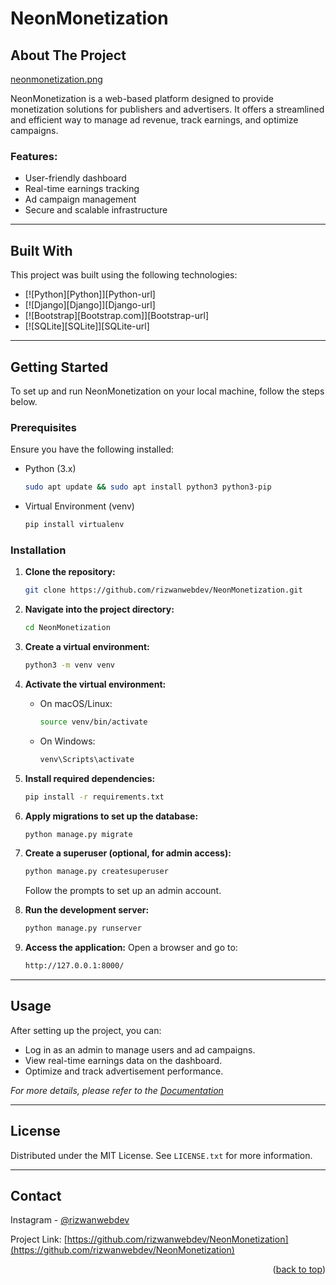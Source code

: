 # NeonMonetization

<!-- ABOUT THE PROJECT -->
## About The Project

[neonmonetization.png]([https://postimg.cc/Lng03tvw](https://i.postimg.cc/4NWkZwcf/screencapture-127-0-0-1-8000-2025-03-10-09-27-19.png))

NeonMonetization is a web-based platform designed to provide monetization solutions for publishers and advertisers. It offers a streamlined and efficient way to manage ad revenue, track earnings, and optimize campaigns.

### Features:
- User-friendly dashboard
- Real-time earnings tracking
- Ad campaign management
- Secure and scalable infrastructure


---

## Built With

This project was built using the following technologies:

* [![Python][Python]][Python-url]
* [![Django][Django]][Django-url]
* [![Bootstrap][Bootstrap.com]][Bootstrap-url]
* [![SQLite][SQLite]][SQLite-url]


---

<!-- GETTING STARTED -->
## Getting Started

To set up and run NeonMonetization on your local machine, follow the steps below.

### Prerequisites

Ensure you have the following installed:

* Python (3.x)
  ```sh
  sudo apt update && sudo apt install python3 python3-pip
  ```
* Virtual Environment (venv)
  ```sh
  pip install virtualenv
  ```

### Installation

1. **Clone the repository:**
   ```sh
   git clone https://github.com/rizwanwebdev/NeonMonetization.git
   ```

2. **Navigate into the project directory:**
   ```sh
   cd NeonMonetization
   ```

3. **Create a virtual environment:**
   ```sh
   python3 -m venv venv
   ```

4. **Activate the virtual environment:**
   - On macOS/Linux:
     ```sh
     source venv/bin/activate
     ```
   - On Windows:
     ```sh
     venv\Scripts\activate
     ```

5. **Install required dependencies:**
   ```sh
   pip install -r requirements.txt
   ```

6. **Apply migrations to set up the database:**
   ```sh
   python manage.py migrate
   ```

7. **Create a superuser (optional, for admin access):**
   ```sh
   python manage.py createsuperuser
   ```
   Follow the prompts to set up an admin account.

8. **Run the development server:**
   ```sh
   python manage.py runserver
   ```

9. **Access the application:**
   Open a browser and go to:
   ```sh
   http://127.0.0.1:8000/
   ```


---

<!-- USAGE EXAMPLES -->
## Usage

After setting up the project, you can:
- Log in as an admin to manage users and ad campaigns.
- View real-time earnings data on the dashboard.
- Optimize and track advertisement performance.

_For more details, please refer to the [Documentation](https://example.com)_


---

<!-- LICENSE -->
## License

Distributed under the MIT License. See `LICENSE.txt` for more information.


---

<!-- CONTACT -->
## Contact

Instagram - [@rizwanwebdev](https://instagram.com/rizwanzia25) 

Project Link: [https://github.com/rizwanwebdev/NeonMonetization](https://github.com/rizwanwebdev/NeonMonetization)

<p align="right">(<a href="#readme-top">back to top</a>)</p>
